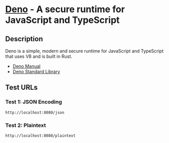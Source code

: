 # [Deno](https://deno.land/) - A secure runtime for JavaScript and TypeScript

## Description

Deno is a simple, modern and secure runtime for JavaScript and TypeScript that
uses V8 and is built in Rust.

- [Deno Manual](https://deno.land/manual)
- [Deno Standard Library](https://deno.land/std)

## Test URLs

### Test 1: JSON Encoding

    http://localhost:8080/json

### Test 2: Plaintext

    http://localhost:8080/plaintext

